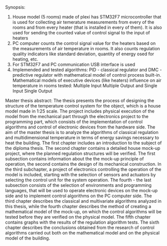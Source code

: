 Synopsis:
1.	House model (5 rooms) made of plexi has STM32F7 microcontroller that is used for collecting air temerature measurements from every of the rooms and from every heater (that is installed in every of them). It is also used for sending the counted value of control signal to the input of heaters
2.	PC computer counts the control signal value for the heaters based on the measurements of air temperature in rooms. It also counts regulation quality indicators like standard deviation, quantity of energy osed for heating, etc.
3.	For STM32F7 and PC communication USB interface is used
4.	Implemended and tested algorithms: PID - classical regulator and DMC - predictive regulator with mathematical model of control process built-in. Mathematical models of executive devices (like heaters) influence on air temperature in rooms tested: Multiple Input Multiple Output and Single Input Single Output

Master thesis abstract: 
The thesis presents the process of designing the structure of the temperature control system for the object, which is a house model made in 1:25 scale. The project includes physical execution of the model from the mechanical part through the electronics project to the programming part, which consists of the implementation of control algorithms and control of electronic devices from the hardware side. The aim of the master thesis is to analyze the algorithms of classical regulation and multidimensional temperature in terms of energy savings necessary to heat the building. 
The first chapter includes an introduction to the subject of the diploma thesis. 
The second chapter contains a detailed house mock-up project, where the planned regulation structures will be verified. The first subsection contains information about the the mock-up principle of operation, the second contains the design of its mechanical construction. 
In the third subchapter, a project of electronics controlling the operation of the model is included, starting with the selection of sensors and actuators by selecting the control unit for the system operation. 
The fourth - the last subsection consists of the selection of environments and programming languages, that will be used to operate electronic devices on the mock-up side and to implement control algorithms on the PC computer side. The third chapter describes the classical and multivariate algorithms analyzed in this thesis, while the fourth chapter describes the method of creating a mathematical model of the mock-up, on which the control algorithms will be tested before they are verified on the physical model. 
The fifth chapter contains graphs with the results of the regulation algorithm tests. 
The sixth chapter describes the conclusions obtained from the research of control algorithms carried out both on the mathematical model and on the physical model of the building.
